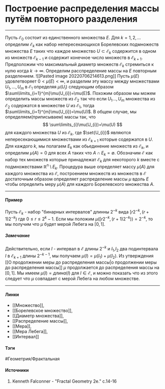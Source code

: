 # Построение распределения массы путём повторного разделения
***
Пусть $\mathcal{E}_{0}$ состоит из единственного множества $E$. Для $k=1,2,\dots$ определим $\mathcal{E}_{k}$ как набор непересекающихся Борелевских подмножеств множества $E$ таких что каждое множество $U\subset\mathcal{E}_{k}$ содержится в одном из множеств $\mathcal{E}_{k-1}$ и содержит конечное число множеств в $\mathcal{E}_{k+1}$. Предположим что максимальный диаметр множеств $\mathcal{E}_{k}$ стремиться к нулю когда $k\to\infty$. Определим расспределение массы на $E$ повторным разделением.
![[Pasted image 20220706214613.png]]
Пусть $\mu(E)$ удовлетворяет $0<\mu(E)<\infty$, и разделим эту массу между множествами $U_{1},\dots,U_{m}$ в $\mathcal{E}_{1}$ определяя $\mu(U_{i})$ следующим образом $\sum\limits_{i=1}^{m}\mu(U_{i})=\mu(E)$. Похожим образом мы можем определить массы множеств из $\mathcal{E}_{2}$ так что если $U_{1}\dots,U_{m}$ множества из $\mathcal{E}_{2}$ содержатся в множестве $U$ из $\mathcal{E}_{1}$, тогда $\sum\limits_{i=1}^{m}\mu(U_{i})=\mu(U)$. В общем случае, мы определяем(приписываем) массы так, что
$$
\sum\limits_{i}\mu(U_{i})=\mu(U)
$$
для каждого множества $U$ из $\mathcal{E}_{k}$, где $\set{U_{i}}$ являются непересекающимися множествами из $\mathcal{E}_{k+1}$ которые содержатся в $U$. Для каждого $k$, мы полагаем $E_{k}$ как обьединение множеств из $\mathcal{E}_{k}$, и определим $\mu(A)=0$ для всех $A$ таких что $A\cap E_{k}=\emptyset$.
Обозначим $\mathcal{E}$ как набор тех множеств которые принадлежат $\mathcal{E}_{k}$ для некоторого $k$ вместе с подмножествами $\mathbb{R}^{n}\setminus E_{k}$. Процедура выше определяет массу $\mu(A)$ для каждого множества из $\mathcal{E}$, построением множеств из множеств в $\mathcal{E}$ достаточным образом определяет распределение массы $\mu$ вдоль $E$ чтобы определить меру $\mu(A)$ для каждого Борелевского множества $A$. 
***
#### Пример
Пусть $\mathcal{E}_{k}$ - набор "бинарных интервалов" длинны $2^{-k}$ вида $[r2^{-k},(r+1)2^{-k})$ где $0\le r\le 2^{k}-1$. Если мы положим $\mu([r2^{-k},(r+1)2^{-k}))=2^{-k}$, то мы получим что $\mu$ будет мерой Лебега на $[0,1]$.
##### Замечание
Действительно, если $I$ - интервал в $\mathcal{E}$ длины $2^{-k}$ и $I_{1}$,$I_{2}$ два подинтервала $I$ в $\mathcal{E}_{k+1}$ длины $2^{-k-1}$, мы получаем $\mu(I)=\mu(I_{1})+\mu(I_{2})$. Из утверждения [[О продолжении меры до распределения массы|о продолжении меры до распределения массы]] $\mu$ продолжается до распределения массы на $[0,1]$. Мы имеем $\mu(I)=длина(I)$ для $I\in\mathcal{E}$, и можно показать что из этого следует что $\mu$ совпадает с мерой Лебега на любом множестве.
***
#### Линки
- [[Множество]],
- [[Борелевское множество]],
- [[Диаметр множества]],
- [[Распределение массы]],
- [[Мера]],
- [[Мера Лебега]],
- [[Интервал]]
#### Тэги
 #Геометрия/Фрактальная 
#### Источники
1. Kenneth Falconner - "Fractal Geometry 2e." c.14-16
